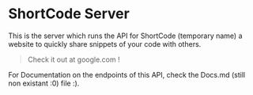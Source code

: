 # ShortCode Server
This is the server which runs the API for ShortCode (temporary name) a website to quickly share snippets of your code with others.
> Check it out at google.com !

For Documentation on the endpoints of this API, check the Docs.md (still non existant :0) file :).
